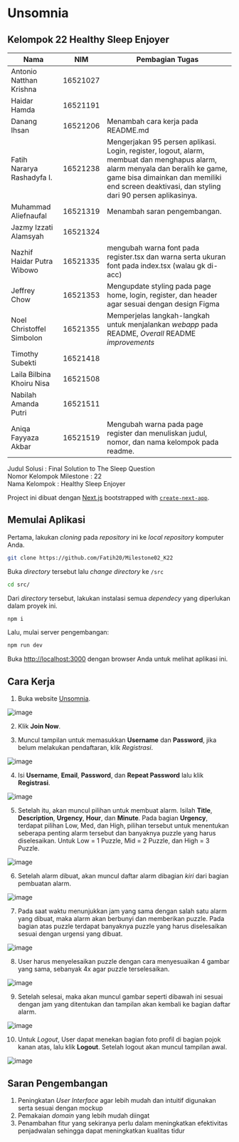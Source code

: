 # Unsomnia
## Kelompok 22 Healthy Sleep Enjoyer
| Nama | NIM | Pembagian Tugas |
| ------ | ----| ---- |
|Antonio Natthan Krishna|16521027|  |
| Haidar Hamda|16521191| |
| Danang Ihsan|16521206| Menambah cara kerja pada README.md |
|Fatih Nararya Rashadyfa I.|16521238| Mengerjakan 95 persen aplikasi. Login, register, logout, alarm, membuat dan menghapus alarm, alarm menyala dan beralih ke game, game bisa dimainkan dan memiliki end screen deaktivasi, dan styling dari 90 persen aplikasinya. |
|Muhammad Aliefnaufal|16521319| Menambah saran pengembangan.  |
|Jazmy Izzati Alamsyah|16521324| |
|Nazhif Haidar Putra Wibowo|16521335| mengubah warna font pada register.tsx dan warna serta ukuran font pada index.tsx (walau gk di-acc)|
|Jeffrey Chow|16521353| Mengupdate styling pada page home, login, register, dan header agar sesuai dengan design Figma |
|Noel Christoffel Simbolon|16521355|Memperjelas langkah-langkah untuk menjalankan *webapp* pada README, *Overall* README *improvements*|
|Timothy Subekti|16521418| |
|Laila Bilbina Khoiru Nisa|16521508| |
|Nabilah Amanda Putri|16521511| |
|Aniqa Fayyaza Akbar|16521519| Mengubah warna pada page register dan menuliskan judul, nomor, dan nama kelompok pada readme. |

Judul Solusi : Final Solution to The Sleep Question  
Nomor Kelompok Milestone : 22  
Nama Kelompok : Healthy Sleep Enjoyer  

Project ini dibuat dengan [Next.js](https://nextjs.org/) bootstrapped with [`create-next-app`](https://github.com/vercel/next.js/tree/canary/packages/create-next-app).

## Memulai Aplikasi

Pertama, lakukan *cloning* pada *repository* ini ke *local repository* komputer Anda.

```bash
git clone https://github.com/Fatih20/Milestone02_K22
```

Buka *directory* tersebut lalu *change directory* ke `/src`

```bash
cd src/
```

Dari *directory* tersebut, lakukan instalasi semua *dependecy* yang diperlukan dalam proyek ini.

```bash
npm i
```

Lalu, mulai server pengembangan:

```bash
npm run dev
```

Buka [http://localhost:3000](http://localhost:3000) dengan browser Anda untuk melihat aplikasi ini. 

<!-- ## Dokumentasi Web
1. Tampilan Awal WebApp Unsomnia
  
![image](https://user-images.githubusercontent.com/92136335/184679895-b1f16023-d218-4144-bfee-530073202371.png)
  
2. Halaman Log In Unsomnia
  
![image](https://user-images.githubusercontent.com/92136335/184681064-7392fe9e-f8e0-440e-8ca5-622ca394fa40.png)

3. Halaman Register 
  
![image](https://user-images.githubusercontent.com/92136335/184681463-09a24a3f-bae4-46a9-8d73-36660da9dd70.png)

4. Halaman Utama
  
![image](https://user-images.githubusercontent.com/92136335/184681649-364d139f-1a8f-4475-a942-654f56a29da0.png) -->

## Cara Kerja
1. Buka website [Unsomnia](http://unsomnia.vercel.app/).

![image](https://user-images.githubusercontent.com/89301221/184844218-4d4599e9-e4ae-47b8-b1b8-de9a34806607.jpg)

2. Klik __Join Now__.

3. Muncul tampilan untuk memasukkan __Username__ dan __Password__, jika belum melakukan pendaftaran, klik _Registrasi_.

![image](https://user-images.githubusercontent.com/89301221/184844311-09d5baf1-ed28-440f-a8f2-c9d6515e5e69.jpg)

4. Isi __Username__, __Email__, __Password__, dan __Repeat Password__ lalu klik __Registrasi__.

![image](https://user-images.githubusercontent.com/89301221/184844659-5f92bc2a-f668-4fb5-92f0-2eaad1bcd1f6.jpg)

5. Setelah itu, akan muncul pilihan untuk membuat alarm. Isilah __Title__, __Description__, __Urgency__, __Hour__, dan __Minute__. Pada bagian __Urgency__, terdapat pilihan Low, Med, dan High, pilihan tersebut untuk menentukan seberapa penting alarm tersebut dan banyaknya puzzle yang harus diselesaikan. Untuk Low = 1 Puzzle, Mid = 2 Puzzle, dan High = 3 Puzzle.

![image](https://user-images.githubusercontent.com/89301221/184844481-fb96da4f-3c6e-41c8-a770-62bb3643cadd.jpg)

6. Setelah alarm dibuat, akan muncul daftar alarm dibagian _kiri_ dari bagian pembuatan alarm.

![image](https://user-images.githubusercontent.com/89301221/184844358-a666235e-0cb7-4f31-9a84-82c2b9668d10.jpg)

7. Pada saat waktu menunjukkan jam yang sama dengan salah satu alarm yang dibuat, maka alarm akan berbunyi dan memberikan puzzle. Pada bagian atas puzzle terdapat banyaknya puzzle yang harus diselesaikan sesuai dengan urgensi yang dibuat.

![image](https://user-images.githubusercontent.com/89301221/184844544-7f0ebd68-41ed-41c4-a9a0-2b6104f0e5d3.jpg)

8. User harus menyelesaikan puzzle dengan cara menyesuaikan 4 gambar yang sama, sebanyak 4x agar puzzle terselesaikan.

![image](https://user-images.githubusercontent.com/89301221/184844616-84e1280f-5378-49bc-93f3-07753b5245f8.jpg)

9. Setelah selesai, maka akan muncul gambar seperti dibawah ini sesuai dengan jam yang ditentukan dan tampilan akan kembali ke bagian daftar alarm.

![image](https://user-images.githubusercontent.com/89301221/184844568-da37040d-743e-4e1d-966a-a438f5dea9c5.jpg)

10. Untuk _Logout_, User dapat menekan bagian foto profil di bagian pojok kanan atas, lalu klik __Logout__. Setelah logout akan muncul tampilan awal.

![image](https://user-images.githubusercontent.com/89301221/184844526-eeb5cb54-79a3-4683-845d-b536288e342d.jpg)

## Saran Pengembangan
1. Peningkatan *User Interface* agar lebih mudah dan intuitif digunakan serta sesuai dengan mockup
2. Pemakaian *domain* yang lebih mudah diingat
3. Penambahan fitur yang sekiranya perlu dalam meningkatkan efektivitas penjadwalan sehingga dapat meningkatkan kualitas tidur

